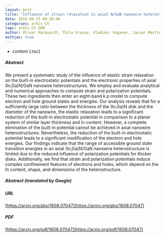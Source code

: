 ```yaml
---
layout: post
title: "Influence of strain relaxation in axial N/GaN nanowire heterostructures on their electronic properties"
date: 2016-08-25 08:20:48
categories: arXiv_CV
tags: arXiv_CV GAN
author: Oliver Marquardt, Thilo Krause, Vladimir Kaganer, Javier Martin-Sanchez, Michael Hanke, Oliver Brandt
mathjax: true
---
```


* content
{:toc}

##### Abstract
We present a systematic study of the influence of elastic strain relaxation on the built-in electrostatic potentials and the electronic properties of axial (In,Ga)N/GaN nanowire heterostructures. We employ and evaluate analytical and numerical approaches to compute strain and polarization potentials. These two ingredients then enter an eight-band k.p model to compute electron and hole ground states and energies. Our analysis reveals that for a sufficiently large ratio between the thickness of the (In,Ga)N disk and the diameter of the nanowire, the elastic relaxation leads to a significant reduction of the built-in electrostatic potential in comparison to a planar system of similar layer thickness and In content. However, a complete elimination of the built-in potential cannot be achieved in axial nanowire heterostructures. Nevertheless, the reduction of the built-in electrostatic potential leads to a significant modification of the electron and hole energies. Our findings indicate that the range of accessible ground state transition energies in an axial (In,Ga)N/GaN nanowire heterostructure is limited due to the reduced influence of polarization potentials for thicker disks. Additionally, we find that strain and polarization potentials induce complex confinement features of electrons and holes, which depend on the In content, shape, and dimensions of the heterostructure.

##### Abstract (translated by Google)


##### URL
[https://arxiv.org/abs/1608.07047](https://arxiv.org/abs/1608.07047)

##### PDF
[https://arxiv.org/pdf/1608.07047](https://arxiv.org/pdf/1608.07047)

